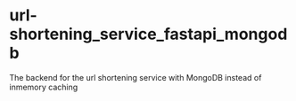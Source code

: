# url-shortening_service_fastapi_mongodb
The backend for the url shortening service with MongoDB instead of inmemory caching
